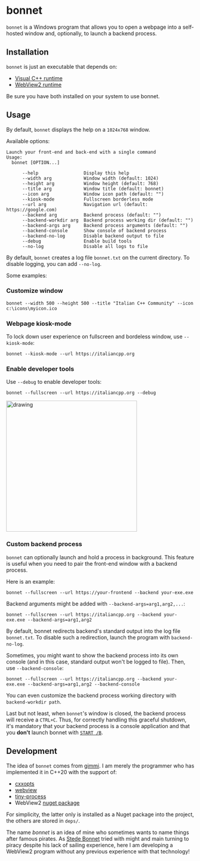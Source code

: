 # bonnet

`bonnet` is a Windows program that allows you to open a webpage into a self-hosted window and, optionally, to launch a backend process.

## Installation

`bonnet` is just an executable that depends on:
- [Visual C++ runtime](https://aka.ms/vs/17/release/vc_redist.x64.exe)
- [WebView2 runtime](https://developer.microsoft.com/en-us/microsoft-edge/webview2/)

Be sure you have both installed on your system to use bonnet.

## Usage

By default, `bonnet` displays the help on a `1024x768` window.

Available options:

```
Launch your front-end and back-end with a single command
Usage:
  bonnet [OPTION...]

      --help                 Display this help
      --width arg            Window width (default: 1024)
      --height arg           Window height (default: 768)
      --title arg            Window title (default: bonnet)
      --icon arg             Window icon path (default: "")
      --kiosk-mode           Fullscreen borderless mode
      --url arg              Navigation url (default: https://google.com)
      --backend arg          Backend process (default: "")
      --backend-workdir arg  Backend process working dir (default: "")
      --backend-args arg     Backend process arguments (default: "")
      --backend-console      Show console of backend process
      --backend-no-log       Disable backend output to file
      --debug                Enable build tools
      --no-log               Disable all logs to file
```

By default, `bonnet` creates a log file `bonnet.txt` on the current directory. To disable logging, you can add `--no-log`.

Some examples:

### Customize window

```
bonnet --width 500 --height 500 --title "Italian C++ Community" --icon c:\icons\myicon.ico
```

### Webpage kiosk-mode

To lock down user experience on fullscreen and bordeless window, use `--kiosk-mode`:

```
bonnet --kiosk-mode --url https://italiancpp.org
```

### Enable developer tools

Use `--debug` to enable developer tools:

```
bonnet --fullscreen --url https://italiancpp.org --debug
```

<img src="https://user-images.githubusercontent.com/5806546/194514328-62710b32-7ebd-41ef-b95a-a8f1f30de785.png" alt="drawing" width="350"/>

### Custom backend process

`bonnet` can optionally launch and hold a process in background. This feature is useful when you need to pair the front-end window with a backend process.

Here is an example:

```
bonnet --fullscreen --url https://your-frontend --backend your-exe.exe
```

Backend arguments might be added with `--backend-args=arg1,arg2,...`:

```
bonnet --fullscreen --url https://italiancpp.org --backend your-exe.exe --backend-args=arg1,arg2
```

By default, bonnet redirects backend's standard output into the log file `bonnet.txt`. To disable such a redirection, launch the program with `backend-no-log`.

Sometimes, you might want to show the backend process into its own console (and in this case, standard output won't be logged to file). Then, use `--backend-console`:

```
bonnet --fullscreen --url https://italiancpp.org --backend your-exe.exe --backend-args=arg1,arg2 --backend-console
```

You can even customize the backend process working directory with `backend-workdir path`.

Last but not least, when `bonnet`'s window is closed, the backend process will receive a `CTRL+C`. Thus, for correctly handling this graceful shutdown, it's mandatory that your backend process is a console application and that you **don't** launch bonnet with [`START /B`](https://learn.microsoft.com/en-us/windows-server/administration/windows-commands/start).

## Development 

The idea of `bonnet` comes from [gimmi](https://github.com/gimmi/). I am merely the programmer who has implemented it in C++20 with the support of:
- [cxxopts](https://github.com/jarro2783/cxxopts)
- [webview](https://github.com/webview/webview)
- [tiny-process](https://gitlab.com/eidheim/tiny-process-library)
- WebView2 [nuget package](https://www.nuget.org/packages/Microsoft.Web.WebView2)

For simplicity, the latter only is installed as a Nuget package into the project, the others are stored in `deps/`.

The name *bonnet* is an idea of mine who sometimes wants to name things after famous pirates. As [Stede Bonnet](https://en.wikipedia.org/wiki/Stede_Bonnet) tried with might and main turning to piracy despite his lack of sailing experience, here I am developing a WebView2 program without any previous experience with that technology!
